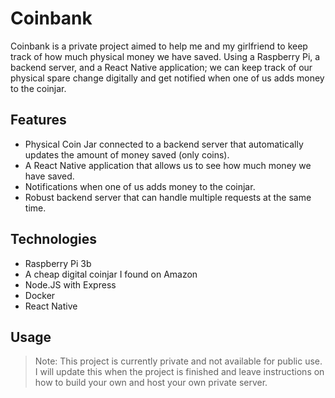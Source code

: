 # Coinbank 

Coinbank is a private project aimed to help me and my girlfriend to keep track of how much physical money we have saved. Using a Raspberry Pi, a backend server, and a React Native application; we can keep track of our physical spare change digitally and get notified when one of us adds money to the coinjar.

## Features

- Physical Coin Jar connected to a backend server that automatically updates the amount of money saved (only coins).
- A React Native application that allows us to see how much money we have saved.
- Notifications when one of us adds money to the coinjar.
- Robust backend server that can handle multiple requests at the same time.

## Technologies

- Raspberry Pi 3b
- A cheap digital coinjar I found on Amazon
- Node.JS with Express
- Docker
- React Native

## Usage

> Note: This project is currently private and not available for public use. I will update this when the project is finished and leave instructions on how to build your own and host your own private server.

